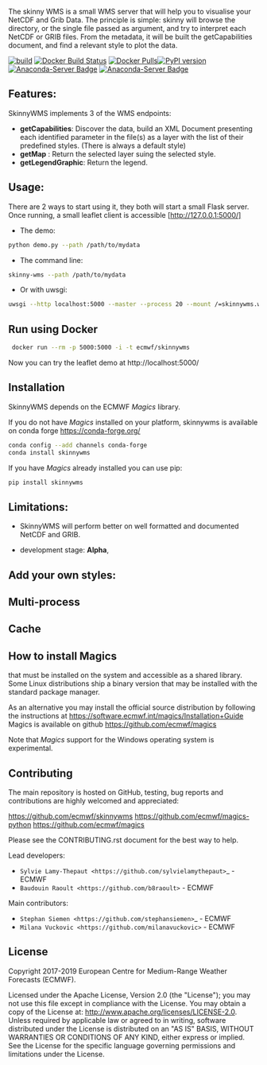
The skinny WMS is a small WMS server that will help you to visualise your NetCDF and Grib Data.
The principle is simple: skinny will browse the directory, or the single file passed as argument, and try to interpret each NetCDF or GRIB files. From the metadata, it will be built the getCapabilities document, and find a relevant style to plot the data.

[![build](https://img.shields.io/travis/ecmwf/skinnywms/master.svg)](https://travis-ci.org/ecmwf/skinnywms/branches)
[![Docker Build Status](https://img.shields.io/docker/cloud/build/ecmwf/skinnywms.svg)](https://hub.docker.com/r/ecmwf/skinnywms)
[![Docker Pulls](https://img.shields.io/docker/pulls/ecmwf/skinnywms)](https://hub.docker.com/r/ecmwf/skinnywms)[![PyPI version](https://badge.fury.io/py/skinnywms.svg)](https://badge.fury.io/py/skinnywms) [![Anaconda-Server Badge](https://anaconda.org/conda-forge/skinnywms/badges/version.svg)](https://anaconda.org/conda-forge/skinnywms) [![Anaconda-Server Badge](https://anaconda.org/conda-forge/skinnywms/badges/downloads.svg)](https://anaconda.org/conda-forge/skinnywms)

Features:
---------
SkinnyWMS implements 3 of the WMS endpoints:
- **getCapabilities**: Discover the data, build an XML Document presenting each identified parameter in the file(s) as a layer with the list of their predefined styles. (There is always a default style)
- **getMap** : Return the  selected layer suing the selected style.
- **getLegendGraphic**: Return the legend.


Usage:
-----
There are 2 ways to start using it, they both will start a small Flask server.
Once running, a small leaflet client is accessible [http://127.0.0.1:5000/]

* The demo:

```bash
python demo.py --path /path/to/mydata
```

* The command line:

```bash
skinny-wms --path /path/to/mydata
```

* Or with uwsgi:

```bash
uwsgi --http localhost:5000 --master --process 20 --mount /=skinnywms.wmssvr:application --env SKINNYWMS_DATA_PATH=/path/to/mydata
```
Run using Docker
----------------

```bash
 docker run --rm -p 5000:5000 -i -t ecmwf/skinnywms 
 ```
 Now you can try the leaflet demo at http://localhost:5000/


Installation
------------

SkinnyWMS  depends on the ECMWF *Magics* library.

If you do not have *Magics* installed on your platform, skinnywms is available on conda forge https://conda-forge.org/

```bash
conda config --add channels conda-forge
conda install skinnywms
```

If you have *Magics* already installed you can use pip:

```bash
pip install skinnywms
```

Limitations:
------------
- SkinnyWMS will perform better on well formatted and documented NetCDF and GRIB.

- development stage: **Alpha**,


Add your own styles:
--------------------

Multi-process
-------------

Cache
-----


How to install Magics
-----------------------

that must be installed on the system and accessible as a shared library.
Some Linux distributions ship a binary version that may be installed with the standard package manager.


As an alternative you may install the official source distribution
by following the instructions at
https://software.ecmwf.int/magics/Installation+Guide
Magics is available on github https://github.com/ecmwf/magics

Note that *Magics* support for the Windows operating system is experimental.




Contributing
------------

The main repository is hosted on GitHub,
testing, bug reports and contributions are highly welcomed and appreciated:

https://github.com/ecmwf/skinnywms
https://github.com/ecmwf/magics-python
https://github.com/ecmwf/magics


Please see the CONTRIBUTING.rst document for the best way to help.

Lead developers:

- `Sylvie Lamy-Thepaut <https://github.com/sylvielamythepaut>`_ - ECMWF
- `Baudouin Raoult <https://github.com/b8raoult>` - ECMWF

Main contributors:

- `Stephan Siemen <https://github.com/stephansiemen>`_ - ECMWF
- `Milana Vuckovic <https://github.com/milanavuckovic>` - ECMWF


License
-------

Copyright 2017-2019 European Centre for Medium-Range Weather Forecasts (ECMWF).

Licensed under the Apache License, Version 2.0 (the "License");
you may not use this file except in compliance with the License.
You may obtain a copy of the License at: http://www.apache.org/licenses/LICENSE-2.0.
Unless required by applicable law or agreed to in writing, software
distributed under the License is distributed on an "AS IS" BASIS,
WITHOUT WARRANTIES OR CONDITIONS OF ANY KIND, either express or implied.
See the License for the specific language governing permissions and
limitations under the License.


